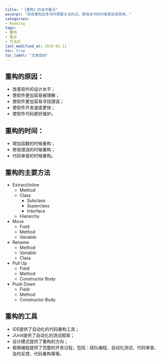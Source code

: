 ```yaml
---
title: "《重构》的读书重点"
excerpt: "阅读重构这本书时需要关注的点，使得读书的时候更容易聚焦。"
categories:
- Reading
tags:
- 重构
- 重点
- 方法论
last_modified_at: 2019-01-11
toc: true
toc_label: "文章提纲"
---
```


## 重构的原因：
* 改善软件的设计水平；
* 使软件更加容易被理解；
* 使软件更加容易寻找错误；
* 使软件开发速度更快；
* 使软件代码更好维护。

## 重构的时间：
* 增加函数的时候重构；
* 修改错误的时候重构；
* 代码审查的时候重构。

## 重构的主要方法
* Extract/Inline
  * Method
  * Class
    * Subclass
    * Superclass
    * Interface
  * Hierarchy
* Move 
  * Field
  * Method
  * Variable
* Rename
  * Method
  * Variable
  * Class
* Pull Up
  * Field
  * Method
  * Constructor Body
* Push Down
  * Field
  * Method
  * Constructor Body

## 重构的工具
* IDE提供了自动化的代码重构工具；
* JUnit提供了自动化的测试框架；
* 设计模式提供了重构的方向；
* 极限编程提供了完整的开发过程，包括：结队编程、自动化测试、代码审查、及时反馈、代码重构等等。